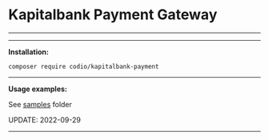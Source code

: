 # Kapitalbank Payment Gateway

----

---

**Installation:**

```
composer require codio/kapitalbank-payment
```

---

**Usage examples:**

See [samples](samples) folder

UPDATE: 2022-09-29

---
